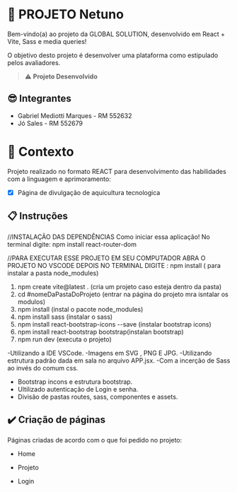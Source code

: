 # 🚀  PROJETO Netuno

Bem-vindo(a) ao projeto da GLOBAL SOLUTION, desenvolvido em React + Vite, Sass e media queries!

O objetivo desto projeto é desenvolver uma plataforma como estipulado pelos avaliadores.

> ⚠️ **Projeto Desenvolvido**
## 😎 Integrantes
- Gabriel Mediotti Marques - RM 552632
- Jó Sales - RM 552679

# 🧠 Contexto


Projeto realizado no formato REACT para desenvolvimento das habilidades com a linguagem e aprimoramento:
- [x] Página de divulgação de aquicultura tecnologica


## 📋 Instruções
//INSTALAÇÃO DAS DEPENDÊNCIAS 
Como iniciar essa aplicação!
No terminal digite: npm install react-router-dom

//PARA EXECUTAR ESSE PROJETO EM SEU COMPUTADOR ABRA O PROJETO NO VSCODE
DEPOIS NO TERMINAL DIGITE : npm install  ( para instalar a pasta node_modules)
1) npm create vite@latest .  (cria um projeto caso esteja dentro da pasta)
2) cd #nomeDaPastaDoProjeto (entrar na página do projeto mra isntalar os modulos)
3) npm install (instal o pacote node_modules)
4) npm install sass (instalar o sass)
5) npm install react-bootstrap-icons --save (instalar bootstrap icons)
6) npm install react-bootstrap bootstrap(instalan bootstrap)
7) npm run dev (executa o projeto)

-Utilizando a IDE VSCode.
-Imagens em SVG , PNG E JPG.
-Utilizando estrutura padrão dada em sala no arquivo APP.jsx.
-Com a incerção de Sass ao invés do comum css.
- Bootstrap incons e estrutura bootstrap.
- Ultilizado autenticação de Login e senha.
- Divisão de pastas routes, sass, componentes e assets.

## ✔️ Criação de páginas

Páginas criadas de acordo com o que foi pedido no projeto:

- Home
- Projeto

- Login


